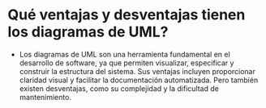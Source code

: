 # Qué ventajas y desventajas tienen los diagramas de UML?

- Los diagramas de UML son una herramienta fundamental en el desarrollo de software, ya que permiten visualizar, especificar y construir la estructura del sistema. Sus ventajas incluyen proporcionar claridad visual y facilitar la documentación automatizada. Pero también existen desventajas, como su complejidad y la dificultad de mantenimiento.

